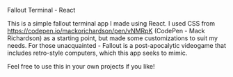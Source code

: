 Fallout Terminal - React

This is a simple fallout terminal app I made using React. I used CSS from https://codepen.io/mackorichardson/pen/vNMRpK (CodePen - Mack Richardson) as a starting point, but made some customizations to suit my needs. For those unacquainted - Fallout is a post-apocalytic videogame that includes retro-style computers, which this app seeks to mimic.

Feel free to use this in your own projects if you like!
